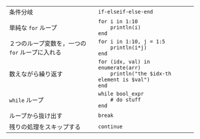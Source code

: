 |                   |                                                          |
| ----------------- | -------------------------------------------------------- |
| 条件分岐       | `if-elseif-else-end`                                     |
| 単純な `for` ループ | `for i in 1:10`<br>`    println(i)`<br>`end`             |
| ２つのループ変数を，一つの `for` ループに入れる | `for i in 1:10, j = 1:5`<br>`    println(i*j)`<br>`end`  |
| 数えながら繰り返す  | `for (idx, val) in enumerate(arr)`<br>`    println("the $idx-th element is $val")`<br>`end` |
| `while` ループ    | `while bool_expr`<br>`    # do stuff`<br>`end`           |
| ループから抜け出す     | `break`                                                  |
| 残りの処理をスキップする | `continue`                                               |
